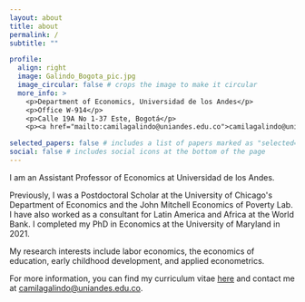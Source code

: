 ```yaml
---
layout: about
title: about
permalink: /
subtitle: ""

profile:
  align: right
  image: Galindo_Bogota_pic.jpg
  image_circular: false # crops the image to make it circular
  more_info: >
    <p>Department of Economics, Universidad de los Andes</p>
    <p>Office W-914</p>
    <p>Calle 19A No 1-37 Este, Bogotá</p>
	<p><a href="mailto:camilagalindo@uniandes.edu.co">camilagalindo@uniandes.edu.co</a></p>

selected_papers: false # includes a list of papers marked as "selected={true}"
social: false # includes social icons at the bottom of the page
---
```


I am an Assistant Professor of Economics at Universidad de los Andes. 

Previously, I was a Postdoctoral Scholar at the University of Chicago's Department of Economics and the John Mitchell Economics of Poverty Lab. I have also worked as a consultant for Latin America and Africa at the World Bank. I completed my PhD in Economics at the University of Maryland in 2021. 

My research interests include labor economics, the economics of education, early childhood development, and applied econometrics.

For more information, you can find my curriculum vitae [here](assets/pdf/CV_CamilaGalindo.pdf) and contact me at <a href="mailto:camilagalindo@uniandes.edu.co">camilagalindo@uniandes.edu.co</a>.